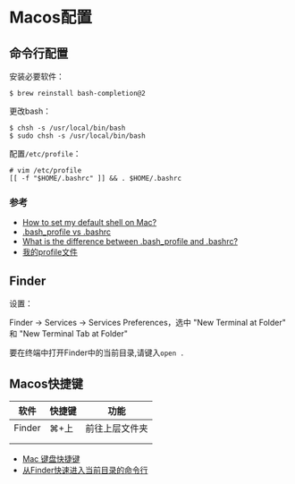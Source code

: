 # Macos配置

## 命令行配置

安装必要软件：

```
$ brew reinstall bash-completion@2
```

更改bash：

```
$ chsh -s /usr/local/bin/bash
$ sudo chsh -s /usr/local/bin/bash
```

配置`/etc/profile`：

```
# vim /etc/profile
[[ -f "$HOME/.bashrc" ]] && . $HOME/.bashrc
```

### 参考

- [How to set my default shell on Mac?](https://stackoverflow.com/questions/453236/how-to-set-my-default-shell-on-mac)
- [.bash_profile vs .bashrc](http://www.joshstaiger.org/archives/2005/07/bash_profile_vs.html)
- [What is the difference between .bash_profile and .bashrc?](https://apple.stackexchange.com/questions/51036/what-is-the-difference-between-bash-profile-and-bashrc)
- [我的profile文件](./bashrc)

## Finder

设置：

Finder -> Services -> Services Preferences，选中 "New Terminal at Folder" 和 "New Terminal Tab at Folder"

要在终端中打开Finder中的当前目录,请键入`open .`

## Macos快捷键

| 软件   | 快捷键 | 功能           |
| ------ | ------ | -------------- |
| Finder | ⌘+上   | 前往上层文件夹 |
|        |        |                |
|        |        |                |

- [Mac 键盘快捷键](https://support.apple.com/zh-cn/HT201236)
- [从Finder快速进入当前目录的命令行](https://blog.csdn.net/yasi_xi/article/details/46799535)